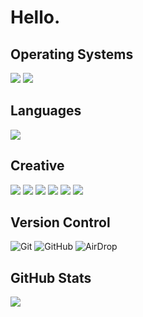 # Hello.

## Operating Systems  
 
 ![](https://img.shields.io/badge/MacOS-000000?logo=apple&logoColor=white&style=for-the-badge)
 ![](https://img.shields.io/badge/iOS-000000?logo=ios&logoColor=white&style=for-the-badge)

## Languages

<img src="https://img.shields.io/badge/swift-%23FA7343.svg?&style=for-the-badge&logo=swift&logoColor=white"/>

## Creative

<img src="https://img.shields.io/badge/adobe%20-%23FF0000.svg?&style=for-the-badge&logo=adobe&logoColor=white"/>
<img src="https://img.shields.io/badge/adobe%20xd%20-%23FF26BE.svg?&style=for-the-badge&logo=adobe%20xd&color=F04EF9&logoColor=white"/>
<img src="https://img.shields.io/badge/adobe%20photoshop%20-%2331A8FF.svg?&style=for-the-badge&logo=adobe%20photoshop&color=3DCDF9&logoColor=white"/>
<img src="https://img.shields.io/badge/adobe%20illustrator%20-%23FF9A00.svg?&style=for-the-badge&logo=adobe%20illustrator&color=F68222&logoColor=white"/>
<img src="https://img.shields.io/badge/Cinema 4D-000000?style=for-the-badge&logo=Cinema-4D&color=2C4197&logoColor=white"/>
<img src="https://img.shields.io/badge/Xcode-000000?style=for-the-badge&logo=xcode&color=17B2EF&logoColor=white"/>
 
## Version Control
 
 ![Git](https://img.shields.io/badge/git%20-%23F05033.svg?&style=for-the-badge&logo=git&logoColor=white)
 ![GitHub](https://img.shields.io/badge/github%20-%23121011.svg?&style=for-the-badge&logo=github&color=8111C7&logoColor=white)
 ![AirDrop](https://img.shields.io/badge/Airdrop-000000?style=for-the-badge&logo=apple&logoColor=white)

## GitHub Stats

<img src="https://github-readme-stats.vercel.app/api?username=ZeqeG&theme=light&show_icons=true&line_height=60&hide_title=true&hide_border=true&count_private=true&icon_color=049EE5&bg_color=white" align="middle" />
